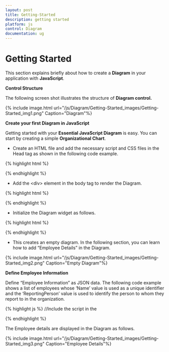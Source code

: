 ```yaml
---
layout: post
title: Getting-Started
description: getting started
platform: js
control: Diagram
documentation: ug
---
```


# Getting Started

This section explains briefly about how to create a **Diagram** in your application with **JavaScript**.

**Control Structure**

The following screen shot illustrates the structure of **Diagram control.**

{% include image.html url="/js/Diagram/Getting-Started_images/Getting-Started_img1.png" Caption="Diagram"%}

**Create your first Diagram in JavaScript**

Getting started with your **Essential JavaScript Diagram** is easy. You can start by creating a simple **Organizational Chart**.

* Create an HTML file and add the necessary script and CSS files in the Head tag as shown in the following code example.

{% highlight html %}
<html xmlns="http://www.w3.org/1999/xhtml">
   <head>
      <title>Getting Started With Diagram Control For Javascript</title>
      <!-- jQuery Script -->
      <script src="http://code.jquery.com/jquery-1.10.2.min.js"></script>
      <script src="http://cdnjs.cloudflare.com/ajax/libs/jquery-easing/1.3/jquery.easing.min.js"></script>
      <!--script to create Diagram-->
      <script src="http://cdn.syncfusion.com/13.1.0.21/js/web/ej.web.all.min.js"></script>
   </head>
   <body></body>
</html>
{% endhighlight %}

* Add the &lt;div&gt; element in the body tag to render the Diagram.

{% highlight html %}
<html>

<head>
   <!-- header -->
</head>

<body>
   <div id="DiagramContent"></div>
</body>

</html>
{% endhighlight %}

* Initialize the Diagram widget as follows.

{% highlight html %}
<body>
   <div id="DiagramContent"></div>
   <script type="text/javascript">
      $("#DiagramContent").ejDiagram({
         width: "100%",
         height: "600px",
      });
   </script>
</body>
{% endhighlight %}

* This creates an empty diagram. In the following section, you can learn how to add “Employee Details” in the Diagram.

{% include image.html url="/js/Diagram/Getting-Started_images/Getting-Started_img2.png" Caption="Empty Diagram"%}

**Define Employee Information**

Define “Employee Information” as JSON data. The following code example shows a list of employees whose ‘Name’ value is used as a unique identifier and the ‘ReportingPerson’ value is used to identify the person to whom they report to in the organization.

{% highlight js %}
//Include the script in the <Script> tag.
//Initialize data source...
var data = [{
   "name": "Elizabeth",
   "fillColor": "rgb(0, 139,139)"
}, {
   "name": "Christina",
   "fillColor": "rgb(30, 30,113)",
   "ReportingPerson": "Elizabeth"
}, {
   "name": "Yoshi",
   "fillColor": "rgb(0, 100, 0)",
   "ReportingPerson": "Christina"
}, {
   "name": "Philip",
   "fillColor": "rgb(0, 100,  0)",
   "ReportingPerson": "Christina"
}, {
   "name": "Yang",
   "fillColor": "rgb(30, 30,  113)",
   "ReportingPerson": "Elizabeth"
}, {
   "name": "Roland",
   "fillColor": "rgb(0, 100, 0)",
   "ReportingPerson": "Yang"
}, {
   "name": "Yvonne",
   "fillColor": "rgb(0, 100,0)",
   "ReportingPerson": "Yang"
}];

$("#DiagramContent").ejDiagram({
   width: "100%",
   height: "600px",
});
{% endhighlight %}

**Mapping Data Source**

Then, you can configure this “Employee Information” with Diagram, so that the node and connector are automatically generated using mapping properties. The following code examples show how **dataSourceSetting** is used to map ‘id’ and ‘parent’ with property name identifiers for employee information.

{% highlight js %}
//Initialize data source...
$("#DiagramContent").ejDiagram({

   //Configure data source for diagram
   dataSourceSettings: {
      id: "name",
      parent: "ReportingPerson",

      //Specifies the dataSource
      dataSource: data
   }
});

{% endhighlight %}

Based on datasource and its settings, nodes and connector are automatically generated, and so you need to give appearance of nodes that represents the employee and use inbuilt layout manager to automatically place nodes in an organizational chart structure.

**Visualize Employee**

Following code examples indicate how to define the default appearance of node and connector using defaultSetting. The NodeTemplate is used to update each node based on employee data. 

{% highlight js %}

   // To Customize node before rendering
   function nodeTemplate(diagram, node) {
      node.labels[0].text = node.name;
   }

   //Initialize data source...
   $("#DiagramContent").ejDiagram({
      defaultSettings: {
         //Set the default properties of nodes.
         node: {
            width: 70,
            height: 30,
            shape: {
               type: "rectangle",
               "cornerRadius": 5
            },
            labels: [{
               name: "label1",
               fontSize: 11,
               bold: true,
               fontFamily: "Segoe UI",
               fontColor: "white"
            }]
         },

         //Set the default properties of connectors.
         connector: {
            segments: [{
               "type": "orthogonal"
            }],
            targetDecorator: {
               shape: "arrow"
            }
         }
      },

      //Initialize the node template.
      nodeTemplate: nodeTemplate,

      //Configure data source for diagram
      dataSourceSettings: {
         id: "name",
         parent: "ReportingPerson",
         //Specifies the dataSource
         dataSource: data
      }
   });

{% endhighlight %}

**Apply Organizational Chart Layout**

Next you need to arrange nodes in an organizational chart fashion, and to do this you can apply layout as shown in following code example. You can see that spacing, margin and orientation are defined, that can also be customized based on the needs. 

{% highlight js %}
//Initialize data source...
$("#DiagramContent").ejDiagram({
   //Use automatic layout to arrange elements on the page
   layout: {
      type: ej.datavisualization.Diagram.LayoutTypes.OrganizationalChart,
      marginX: 10,
      marginY: 50,
      horizontalSpacing: 50,
      verticalSpacing: 50,
      orientation: ej.datavisualization.Diagram.LayoutOrientations.TopToBottom
   }
});
{% endhighlight %} 

{% highlight html %}
<html xmlns="http://www.w3.org/1999/xhtml">

<head>
   <title>
      Getting Started With Diagram Control For Javascript
   </title>

   <!-- jQuery Script -->
   <script src="http://code.jquery.com/jquery-1.10.2.min.js"></script>
   <script src="http://cdnjs.cloudflare.com/ajax/libs/jquery-easing/1.3/jquery.easing.min.js"></script>
   <!--script to create Diagram-->
   <script src="http://cdn.syncfusion.com/13.1.0.21/js/web/ej.web.all.min.js"></script>
</head>

<body>
   <div id="DiagramContent"></div>
   <script type="text/javascript">
      //Initialize data source
      var data = [{
         "name": "Elizabeth",
         "fillColor": "rgb(0, 139,139)"
      }, {
         "name": "Christina",
         "fillColor": "rgb(30, 30,113)",
         "ReportingPerson": "Elizabeth"
      }, {
         "name": "Yoshi",
         "fillColor": "rgb(0, 100, 0)",
         "ReportingPerson": "Christina"
      }, {
         "name": "Philip",
         "fillColor": "rgb(0, 100,  0)",
         "ReportingPerson": "Christina"
      }, {
         "name": "Yang",
         "fillColor": "rgb(30, 30,  113)",
         "ReportingPerson": "Elizabeth"
      }, {
         "name": "Roland",
         "fillColor": "rgb(0, 100, 0)",
         "ReportingPerson": "Yang"
      }, {
         "name": "Yvonne",
         "fillColor": "rgb(0, 100,0)",
         "ReportingPerson": "Yang"
      }];

      // To Customize node before rendering
      function nodeTemplate(diagram, node) {
         node.labels[0].text = node.name;
      }

      $("#DiagramContent").ejDiagram({

         //Use automatic layout to arrange elements on the page
         layout: {
            type: ej.datavisualization.Diagram.LayoutTypes.OrganizationalChart,
            marginX: 10,
            marginY: 50,
            horizontalSpacing: 50,
            verticalSpacing: 50,
            orientation: ej.datavisualization.Diagram.
            LayoutOrientations.TopToBottom
         },

         defaultSettings: {

            //Set the default properties of nodes.
            node: {
               width: 70,
               height: 30,
               shape: {
                  type: "rectangle",
                  "cornerRadius": 5
               },
               labels: [{
                  name: "label1",
                  fontSize: 11,
                  bold: true,
                  fontFamily: "Segoe UI",
                  fontColor: "white"
               }]
            },

            //Set the default properties of connectors.
            connector: {
               segments: [{
                  "type": "orthogonal"
               }],
               targetDecorator: {
                  shape: "arrow"
               }
            }
         },

         //Initialize the node template.
         nodeTemplate: nodeTemplate,

         //Configure data source for diagram
         dataSourceSettings: {
            id: "name",
            parent: "ReportingPerson",
            //Specifies the dataSource
            dataSource: data
         }
      });
   </script>
</body>

</html>
{% endhighlight %}

The Employee details are displayed in the Diagram as follows.

{% include image.html url="/js/Diagram/Getting-Started_images/Getting-Started_img3.png" Caption="Employee Details"%}